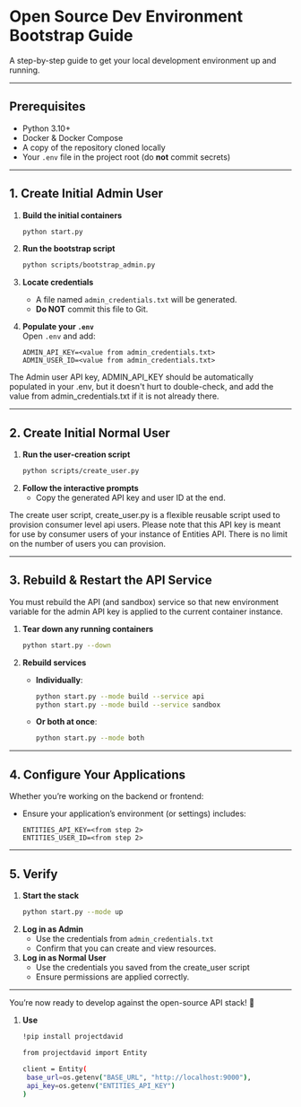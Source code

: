 
# Open Source Dev Environment Bootstrap Guide

A step-by-step guide to get your local development environment up and running.

---

## Prerequisites

- Python 3.10+  
- Docker & Docker Compose  
- A copy of the repository cloned locally  
- Your `.env` file in the project root (do **not** commit secrets)

---

## 1. Create Initial Admin User


1. **Build the initial containers**  
   ```bash
   python start.py
   ```

2. **Run the bootstrap script**  
   ```bash
   python scripts/bootstrap_admin.py
   ```
3. **Locate credentials**  
   - A file named `admin_credentials.txt` will be generated.  
   - **Do NOT** commit this file to Git.
4. **Populate your `.env`**  
   Open `.env` and add:
   ```dotenv
   ADMIN_API_KEY=<value from admin_credentials.txt>
   ADMIN_USER_ID=<value from admin_credentials.txt>
   ```

The Admin user API key, ADMIN_API_KEY should be automatically populated in your .env, but it doesn't 
hurt to double-check, and add the value from admin_credentials.txt if it is not already there.


---

## 2. Create Initial Normal User

1. **Run the user‐creation script**  
   ```bash
   python scripts/create_user.py
   ```
2. **Follow the interactive prompts**  
   - Copy the generated API key and user ID at the end.

The create user script, create_user.py is a flexible reusable script used to provision consumer level 
api users. Please note that this API key is meant for use by consumer users of your instance of Entities API. 
There is no limit on the number of users you can provision. 

---
## 3. Rebuild & Restart the API Service

You must rebuild the API (and sandbox) service so that new environment variable for the admin API key 
is applied to the current container instance.

1. **Tear down any running containers**  
   ```bash
   python start.py --down
   ```

2. **Rebuild services**  
   - **Individually**:  
     ```bash
     python start.py --mode build --service api
     python start.py --mode build --service sandbox
     ```  
   - **Or both at once**:  
     ```bash
     python start.py --mode both
     ```

---

## 4. Configure Your Applications

Whether you’re working on the backend or frontend:

- Ensure your application’s environment (or settings) includes:
  ```dotenv
  ENTITIES_API_KEY=<from step 2>
  ENTITIES_USER_ID=<from step 2>
  ```

---

## 5. Verify

1. **Start the stack**  
   ```bash
   python start.py --mode up
   ```
2. **Log in as Admin**  
   - Use the credentials from `admin_credentials.txt`  
   - Confirm that you can create and view resources.
3. **Log in as Normal User**  
   - Use the credentials you saved from the create_user script  
   - Ensure permissions are applied correctly.

---

You’re now ready to develop against the open-source API stack! 🎉

1. **Use**  
   ```bash
   !pip install projectdavid
   
   from projectdavid import Entity
    
   client = Entity(
    base_url=os.getenv("BASE_URL", "http://localhost:9000"),
    api_key=os.getenv("ENTITIES_API_KEY")
   )
   
   ```


